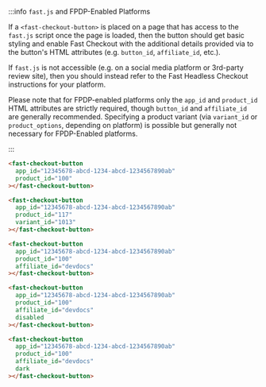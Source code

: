 :::info `fast.js` and FPDP-Enabled Platforms

If a `<fast-checkout-button>` is placed on a page that has access to the `fast.js` script once the page is loaded, then the button should get basic styling and enable Fast Checkout with the additional details provided via to the button's HTML attributes (e.g. `button_id`, `affiliate_id`, etc.).

If `fast.js` is not accessible (e.g. on a social media platform or 3rd-party review site), then you should instead refer to the Fast Headless Checkout instructions for your platform.

Please note that for FPDP-enabled platforms only the `app_id` and `product_id` HTML attributes are strictly required, though `button_id` and `affiliate_id` are generally recommended. Specifying a product variant (via `variant_id` or `product_options`, depending on platform) is possible but generally not necessary for FPDP-Enabled platforms.

:::

```html Basic Product Button
<fast-checkout-button
  app_id="12345678-abcd-1234-abcd-1234567890ab"
  product_id="100"
></fast-checkout-button>
```

```html Variant Button (variant not required if FPDP-enabled)
<fast-checkout-button
  app_id="12345678-abcd-1234-abcd-1234567890ab"
  product_id="117"
  variant_id="1013"
></fast-checkout-button>
```

```html Button with Affiliate ID
<fast-checkout-button
  app_id="12345678-abcd-1234-abcd-1234567890ab"
  product_id="100"
  affiliate_id="devdocs"
></fast-checkout-button>
```

```html Disabled Button
<fast-checkout-button
  app_id="12345678-abcd-1234-abcd-1234567890ab"
  product_id="100"
  affiliate_id="devdocs"
  disabled
></fast-checkout-button>
```

```html Dark Theme Button
<fast-checkout-button
  app_id="12345678-abcd-1234-abcd-1234567890ab"
  product_id="100"
  affiliate_id="devdocs"
  dark
></fast-checkout-button>
```
